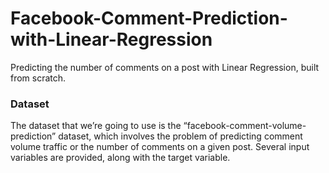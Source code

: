 # Facebook-Comment-Prediction-with-Linear-Regression
Predicting the number of comments on a post with Linear Regression, built from scratch.
### Dataset
The dataset that we’re going to use is the “facebook-comment-volume-prediction” dataset, which involves the problem of predicting comment volume traffic or the number of comments on a given post. Several input variables are provided, along with the target variable.
